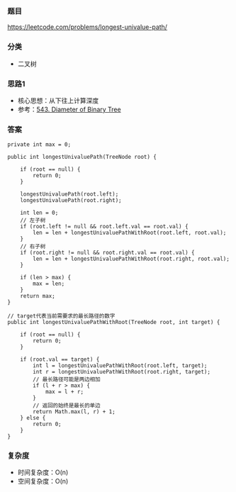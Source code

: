 ### 题目
https://leetcode.com/problems/longest-univalue-path/

### 分类
* 二叉树

### 思路1
* 核心思想：从下往上计算深度
* 参考：[543. Diameter of Binary Tree](543.%20Diameter%20of%20Binary%20Tree.md)

### 答案
```
private int max = 0;

public int longestUnivaluePath(TreeNode root) {
    
    if (root == null) {
        return 0;
    }
    
    longestUnivaluePath(root.left);
    longestUnivaluePath(root.right);
    
    int len = 0;
    // 左子树
    if (root.left != null && root.left.val == root.val) {
        len = len + longestUnivaluePathWithRoot(root.left, root.val);
    }
    // 右子树
    if (root.right != null && root.right.val == root.val) {
        len = len + longestUnivaluePathWithRoot(root.right, root.val);
    }
    
    if (len > max) {
        max = len;
    }
    return max;
}

// target代表当前需要求的最长路径的数字
public int longestUnivaluePathWithRoot(TreeNode root, int target) {
    
    if (root == null) {
        return 0;
    }

    if (root.val == target) {
        int l = longestUnivaluePathWithRoot(root.left, target);
        int r = longestUnivaluePathWithRoot(root.right, target);
        // 最长路径可能是两边相加
        if (l + r > max) {
            max = l + r;
        }
        // 返回的始终是最长的单边
        return Math.max(l, r) + 1;
    } else {
        return 0;
    }
}
```

### 复杂度
* 时间复杂度：O(n)
* 空间复杂度：O(n)
